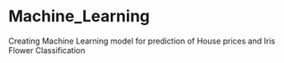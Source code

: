 # Machine_Learning
Creating Machine Learning model for prediction of House prices and Iris Flower Classification
